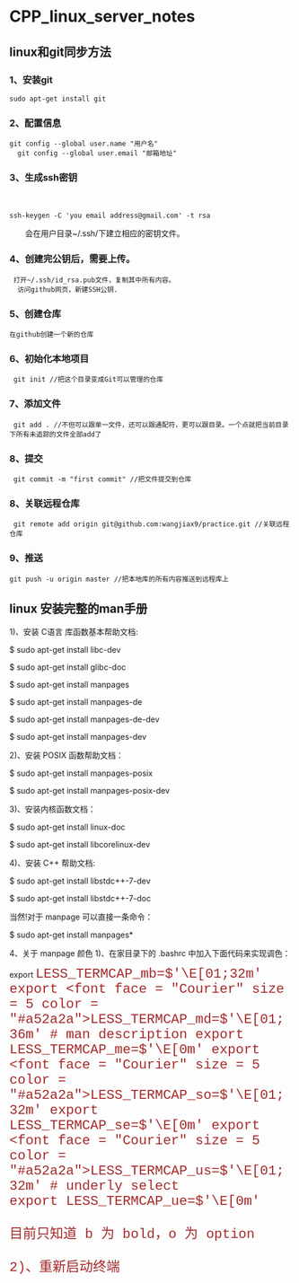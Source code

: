 # CPP_linux_server_notes





## linux和git同步方法
### 1、安装git
  

    sudo apt-get install git

### 2、配置信息
  

    git config --global user.name "用户名"
      git config --global user.email "邮箱地址"

### 3、生成ssh密钥
　　

    ssh-keygen -C 'you email address@gmail.com' -t rsa

　　会在用户目录~/.ssh/下建立相应的密钥文件。
### 4、创建完公钥后，需要上传。
 

     打开~/.ssh/id_rsa.pub文件，复制其中所有内容。
      访问github网页，新建SSH公钥.

### 5、创建仓库
  

    在github创建一个新的仓库

### 6、初始化本地项目
 

     git init //把这个目录变成Git可以管理的仓库

### 7、添加文件
 

     git add . //不但可以跟单一文件，还可以跟通配符，更可以跟目录。一个点就把当前目录下所有未追踪的文件全部add了 

### 8、提交
 

     git commit -m "first commit" //把文件提交到仓库

### 8、关联远程仓库
 

     git remote add origin git@github.com:wangjiax9/practice.git //关联远程仓库

### 9、推送
  

    git push -u origin master //把本地库的所有内容推送到远程库上


## linux 安装完整的man手册

1)、安装 C语言 库函数基本帮助文档:

$ sudo apt-get install libc-dev

$ sudo apt-get install glibc-doc

$ sudo apt-get install manpages

$ sudo apt-get install manpages-de

$ sudo apt-get install manpages-de-dev

$ sudo apt-get install manpages-dev

2)、安装 POSIX 函数帮助文档：

$ sudo apt-get install manpages-posix

$ sudo apt-get install manpages-posix-dev

3)、安装内核函数文档：

$ sudo apt-get install linux-doc

$ sudo apt-get install libcorelinux-dev

4)、安装 C++ 帮助文档:

$ sudo apt-get install libstdc++-7-dev

$ sudo apt-get install libstdc++-7-doc



当然!对于 manpage 可以直接一条命令：

$ sudo apt-get install manpages*


4、关于 manpage 颜色
1)、在家目录下的 .bashrc 中加入下面代码来实现调色：

export <font face = "Courier" size = 5 color = "#a52a2a">LESS_TERMCAP_mb=$'\E[01;32m'
export <font face = "Courier" size = 5 color = "#a52a2a">LESS_TERMCAP_md=$'\E[01;36m'   # man description
export <font face = "Courier" size = 5 color = "#a52a2a">LESS_TERMCAP_me=$'\E[0m'
export <font face = "Courier" size = 5 color = "#a52a2a">LESS_TERMCAP_so=$'\E[01;32m'
export <font face = "Courier" size = 5 color = "#a52a2a">LESS_TERMCAP_se=$'\E[0m' 
export <font face = "Courier" size = 5 color = "#a52a2a">LESS_TERMCAP_us=$'\E[01;32m'  # underly select  
export <font face = "Courier" size = 5 color = "#a52a2a">LESS_TERMCAP_ue=$'\E[0m' 

目前只知道 b 为 bold，o 为 option

2)、重新启动终端


